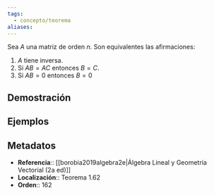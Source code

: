 ```yaml
---
tags:
  - concepto/teorema
aliases:
---
```

Sea $A$ una matriz de orden $n$. Son equivalentes las afirmaciones:
1. $A$ tiene inversa.
2. Si $AB=AC$ entonces $B=C$.
3. Si $AB=0$ entonces $B=0$

## Demostración

## Ejemplos

## Metadatos
- **Referencia**:: [[borobia2019algebra2e|Álgebra Lineal y Geometría Vectorial (2a ed)]]
- **Localización**:: Teorema 1.62
- **Orden**:: 162

